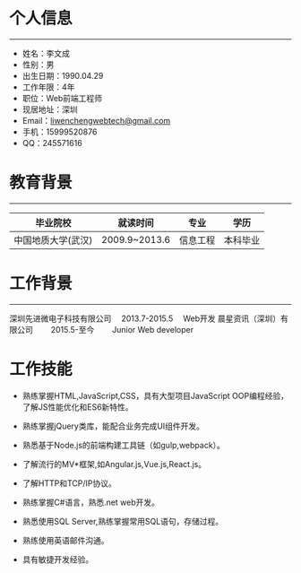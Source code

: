 # 个人信息
----------

- 姓名：李文成
- 性别：男
- 出生日期：1990.04.29
- 工作年限：4年
- 职位：Web前端工程师
- 现居地址：深圳
- Email：liwenchengwebtech@gmail.com
- 手机：15999520876
- QQ：245571616

# 教育背景
--------------
| 毕业院校         | 就读时间           |   专业    |  学历   |
| :-------------: |:----------------: | :-------: | :------: |
| 中国地质大学(武汉)| 2009.9~2013.6     |   信息工程 | 本科毕业 |

# 工作背景
----------
深圳先进微电子科技有限公司 &emsp;2013.7-2015.5 &emsp;Web开发
晨星资讯（深圳）有限公司   &emsp;&emsp;2015.5-至今 &emsp;&emsp;Junior Web developer

# 工作技能

- 熟练掌握HTML,JavaScript,CSS，具有大型项目JavaScript OOP编程经验，了解JS性能优化和ES6新特性。

- 熟练掌握jQuery类库，能配合业务完成UI组件开发。

- 熟悉基于Node.js的前端构建工具链（如gulp,webpack）。

- 了解流行的MV*框架,如Angular.js,Vue.js,React.js。
 
- 了解HTTP和TCP/IP协议。

- 熟练掌握C#语言，熟悉.net web开发。

- 熟悉使用SQL Server,熟练掌握常用SQL语句，存储过程。

- 熟练使用英语邮件沟通。

- 具有敏捷开发经验。
